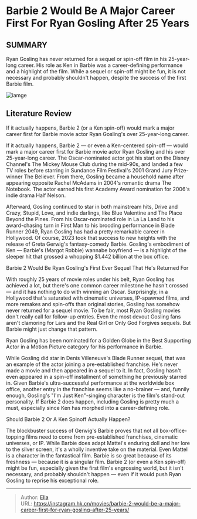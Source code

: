 # Barbie 2 Would Be A Major Career First For Ryan Gosling After 25 Years


## SUMMARY 



  Ryan Gosling has never returned for a sequel or spin-off film in his 25-year-long career.   His role as Ken in Barbie was a career-defining performance and a highlight of the film.   While a sequel or spin-off might be fun, it is not necessary and probably shouldn&#39;t happen, despite the success of the first Barbie film.  

![iamge](https://static1.srcdn.com/wordpress/wp-content/uploads/2023/12/barbie-2-movie-ryan-gosling-first-ever-sequel.jpg)

## Literature Review
If it actually happens, Barbie 2 (or a Ken spin-off) would mark a major career first for Barbie movie actor Ryan Gosling&#39;s over 25-year-long career.




If it actually happens, Barbie 2 — or even a Ken-centered spin-off — would mark a major career first for Barbie movie actor Ryan Gosling and his over 25-year-long career. The Oscar-nominated actor got his start on the Disney Channel&#39;s The Mickey Mouse Club during the mid-90s, and landed a few TV roles before starring in Sundance Film Festival&#39;s 2001 Grand Jury Prize-winner The Believer. From there, Gosling became a household name after appearing opposite Rachel McAdams in 2004&#39;s romantic drama The Notebook. The actor earned his first Academy Award nomination for 2006&#39;s indie drama Half Nelson.




Afterward, Gosling continued to star in both mainstream hits, Drive and Crazy, Stupid, Love, and indie darlings, like Blue Valentine and The Place Beyond the Pines. From his Oscar-nominated role in La La Land to his award-chasing turn in First Man to his brooding performance in Blade Runner 2049, Ryan Gosling has had a pretty remarkable career in Hollywood. Of course, 2023 took that success to new heights with the release of Greta Gerwig&#39;s fantasy-comedy Barbie. Gosling&#39;s embodiment of Ken — Barbie&#39;s (Margot Robbie) wannabe boyfriend — is a highlight of the sleeper hit that grossed a whopping $1.442 billion at the box office.


 Barbie 2 Would Be Ryan Gosling&#39;s First Ever Sequel That He&#39;s Returned For 
          

With roughly 25 years of movie roles under his belt, Ryan Gosling has achieved a lot, but there&#39;s one common career milestone he hasn&#39;t crossed — and it has nothing to do with winning an Oscar. Surprisingly, in a Hollywood that&#39;s saturated with cinematic universes, IP-spawned films, and more remakes and spin-offs than original stories, Gosling has somehow never returned for a sequel movie. To be fair, most Ryan Gosling movies don&#39;t really call for follow-up entries. Even the most devout Gosling fans aren&#39;t clamoring for Lars and the Real Girl or Only God Forgives sequels. But Barbie might just change that pattern.






Ryan Gosling has been nominated for a Golden Globe in the Best Supporting Actor in a Motion Picture category for his performance in Barbie.




While Gosling did star in Denis Villeneuve&#39;s Blade Runner sequel, that was an example of the actor joining a pre-established franchise. He&#39;s never made a movie and then appeared in a sequel to it. In fact, Gosling hasn&#39;t even appeared in a spin-off installment of something he previously starred in. Given Barbie&#39;s ultra-successful performance at the worldwide box office, another entry in the franchise seems like a no-brainer — and, funnily enough, Gosling&#39;s &#34;I&#39;m Just Ken&#34;-singing character is the film&#39;s stand-out personality. If Barbie 2 does happen, including Gosling is pretty much a must, especially since Ken has morphed into a career-defining role.



 Should Barbie 2 Or A Ken Spinoff Actually Happen? 
          




The blockbuster success of Gerwig&#39;s Barbie proves that not all box-office-topping films need to come from pre-established franchises, cinematic universes, or IP. While Barbie does adapt Mattel&#39;s enduring doll and her lore to the silver screen, it&#39;s a wholly inventive take on the material. Even Mattel is a character in the fantastical film. Barbie is so great because of its freshness — because it is a singular film. Barbie 2 (or even a Ken spin-off) might be fun, especially given the first film&#39;s engrossing world, but it isn&#39;t necessary, and probably shouldn&#39;t happen — even if it would push Ryan Gosling to reprise his exceptional role.



---

> Author: [Ella](https://instagram.hk.cn/)  
> URL: https://instagram.hk.cn/movies/barbie-2-would-be-a-major-career-first-for-ryan-gosling-after-25-years/  

